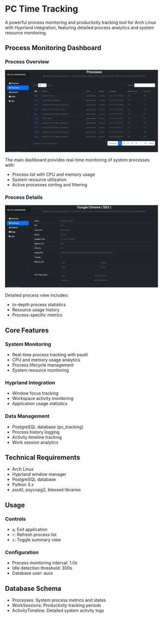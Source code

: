 # PC Time Tracking

A powerful process monitoring and productivity tracking tool for Arch Linux with Hyprland integration, featuring detailed process analytics and system resource monitoring.

## Process Monitoring Dashboard

### Process Overview
![Process Overview](screenshot/psutil_dashboard_process_page.png)

The main dashboard provides real-time monitoring of system processes with:
- Process list with CPU and memory usage
- System resource utilization
- Active processes sorting and filtering

### Process Details
![Process Details](screenshot/psutil_dashboard_process_detail_page.png)

Detailed process view includes:
- In-depth process statistics
- Resource usage history
- Process-specific metrics

## Core Features

### System Monitoring
- Real-time process tracking with psutil
- CPU and memory usage analytics
- Process lifecycle management
- System resource monitoring

### Hyprland Integration
- Window focus tracking
- Workspace activity monitoring
- Application usage statistics

### Data Management
- PostgreSQL database (pc_tracking)
- Process history logging
- Activity timeline tracking
- Work session analytics

## Technical Requirements

- Arch Linux
- Hyprland window manager
- PostgreSQL database
- Python 3.x
- psutil, psycopg2, blessed libraries

## Usage

### Controls
- `q`: Exit application
- `r`: Refresh process list
- `s`: Toggle summary view

### Configuration
- Process monitoring interval: 1.0s
- Idle detection threshold: 300s
- Database user: aura

## Database Schema

- Processes: System process metrics and states
- WorkSessions: Productivity tracking periods
- ActivityTimeline: Detailed system activity logs

